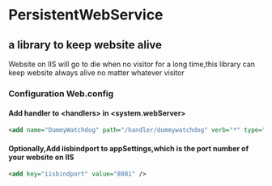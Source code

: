 # PersistentWebService
## a library to keep website alive
Website on IIS will go to die when no visitor for a long time,this library can keep website always alive no matter whatever visitor
### Configuration Web.config
#### Add handler to \<handlers> in <system.webServer>
```xml
<add name="DummyWatchdog" path="/handler/dummywatchdog" verb="*" type="PersistentWebService.DummyWatchdogHandler" />
```

#### Optionally,Add iisbindport to appSettings,which is the port number of your website on IIS
```xml
<add key="iisbindport" value="8081" />
```

